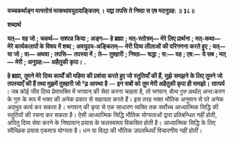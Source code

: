 **यच्चकर्थाङ्ग मत्स्तोत्रं मत्कथावयुदयाङ्कितम् ।** **यद्वा तपसि ते निष्ठा स एष मदनुग्रह: ॥ ३८॥** 

**शब्दार्थ** 

**यत्—** **वह जो** **; चकर्थ—** **सश्पन्न किया** **; अङ्ग—** **हे ब्रह्मा** **; मत्-स्तोत्रम्—** **मेरे लिए प्रार्थना** **; मत्-कथा—** **मेरे कार्यकलापों के विषय** **में शब्द** **; अवयुदय-अङ्कितम्—** **मेरी दिव्य लीलाओं की परिगणना करते हुए** **; यत्—** **या जो** **; वा—** **अथवा** **; तपसि—** **तपस्या में** **;** **ते—** **तुश्हारी** **; निष्ठा—** **श्रद्धा** **; स:—** **वह** **; एष:—** **ये सब** **; मत्—** **मेरी** **; अनुग्रह:—** **अहैतुकी कृपा।** **.** 

**हे ब्रह्मा, तुमने मेरे दिव्य कार्यों की महिमा की प्रशंसा करते हुए जो स्तुतियाँ की हैं, मुझे** **समझने के लिए तुमने जो तपस्याएँ की हैं तथा मुझमें तुश्हारी जो ²ढ़ आस्था है** — **इन सबों को** **तुम मेरी अहैतुकी कृपा ही समझो।** **तात्पर्य :** जब कोई जीव दिव्य प्रेमाभक्ति में भगवान् की सेवा करना चाहता है, तो भगवान् *चैत्य* *गुरु* अर्थात् अन्त:करण के गुरु के रूप में भक्त की अनेक प्रकार से सहायता करते हैं। इस तरह भक्त भौतिक अनुमान से परे अनेक अद्भुत कार्य कर सकता है। भगवान् की कृपा से एक साधारण व्यक्ति तक सर्वोच्च आध्यात्मिक सिद्धि की स्तुतियों की रचना कर सकता है। ऐसी आध्यात्मिक सिद्धि भौतिक योग्यताओं द्वारा प्रतिबन्धित नहीं होती, अपितु दिव्य सेवा करने के निष्ठावान् प्रयास के फलस्वरूप विकसित होती है। आध्यात्मिक सिद्धि के लिए स्वैच्छिक प्रयास एकमात्र योग्यता है। धन या विद्या की भौतिक उपलब्धियाँ विचारणीय नहीं होतीं।  